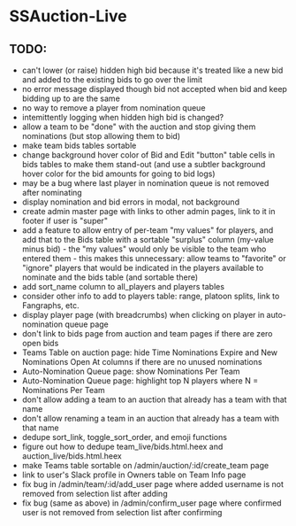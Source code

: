 # SSAuction-Live

## TODO:

* can't lower (or raise) hidden high bid because it's treated like a new bid and added to the existing bids to go over the limit
* no error message displayed though bid not accepted when bid and keep bidding up to are the same
* no way to remove a player from nomination queue
* intemittently logging when hidden high bid is changed?
* allow a team to be "done" with the auction and stop giving them nominations (but stop allowing them to bid)
* make team bids tables sortable
* change background hover color of Bid and Edit "button" table cells in bids tables to make them stand-out (and use a subtler background hover color for the bid amounts for going to bid logs)
* may be a bug where last player in nomination queue is not removed after nominating
* display nomination and bid errors in modal, not background
* create admin master page with links to other admin pages, link to it in footer if user is "super"
* add a feature to allow entry of per-team "my values" for players, and add that to the Bids table with a sortable "surplus" column (my-value minus bid) - the "my values" would only be visible to the team who entered them - this makes this unnecessary: allow teams to "favorite" or "ignore" players that would be indicated in the players available to nominate and the bids table (and sortable there)
* add sort_name column to all_players and players tables
* consider other info to add to players table: range, platoon splits, link to Fangraphs, etc.
* display player page (with breadcrumbs) when clicking on player in auto-nomination queue page
* don't link to bids page from auction and team pages if there are zero open bids
* Teams Table on auction page: hide Time Nominations Expire and New Nominations Open At columns if there are no unused nominations
* Auto-Nomination Queue page: show Nominations Per Team
* Auto-Nomination Queue page: highlight top N players where N = Nominations Per Team
* don't allow adding a team to an auction that already has a team with that name
* don't allow renaming a team in an auction that already has a team with that name
* dedupe sort_link, toggle_sort_order, and emoji functions
* figure out how to dedupe team_live/bids.html.heex and auction_live/bids.html.heex
* make Teams table sortable on /admin/auction/:id/create_team page
* link to user's Slack profile in Owners table on Team Info page
* fix bug in /admin/team/:id/add_user page where added username is not removed from selection list after adding
* fix bug (same as above) in /admin/confirm_user page where confirmed user is not removed from selection list after confirming
